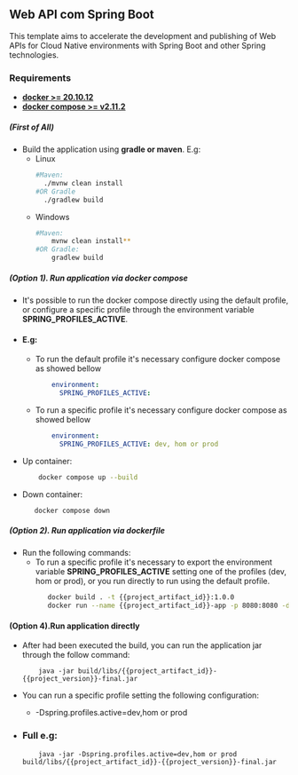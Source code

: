 
## Web API com Spring Boot

This template aims to accelerate the development and publishing of Web APIs for Cloud Native environments with Spring Boot and other Spring technologies.

### **Requirements**
- [**docker >= 20.10.12**](https://docs.docker.com/engine/install/)
- [**docker compose >= v2.11.2**](https://docs.docker.com/compose/install/)

#####  (First of All)
- Build the application using **gradle or maven**. E.g:
    - Linux
        ```bash
        #Maven:
          ./mvnw clean install
        #OR Gradle
          ./gradlew build
        ```
    - Windows
        ```bash
        #Maven: 
            mvnw clean install**
        #OR Gradle: 
            gradlew build
        ``` 

##### (Option 1). Run application via docker compose
-   It's possible to run the docker compose directly using the default profile, or configure a specific profile through the environment variable **SPRING_PROFILES_ACTIVE**.
- #### E.g:
    - To run the default profile it's necessary configure docker compose as showed bellow
        ```yaml
            environment:
              SPRING_PROFILES_ACTIVE:
        ```
    - To run a specific profile it's necessary configure docker compose as showed bellow
       ```yaml
           environment:
             SPRING_PROFILES_ACTIVE: dev, hom or prod
       ```
- Up container:
    ```bash
        docker compose up --build
    ``` 
- Down container:
    ```bash
       docker compose down
    ```

##### (Option 2). Run application via dockerfile
- Run the following commands:
    - To run a specific profile it's necessary to export the environment variable **SPRING_PROFILES_ACTIVE** setting one of the profiles (dev, hom or prod),
      or you run directly to run using the default profile.
         ```bash
            docker build . -t {{project_artifact_id}}:1.0.0
            docker run --name {{project_artifact_id}}-app -p 8080:8080 -d {{project_artifact_id}}:1.0.0
        ```


#### (Option 4).Run application directly
-  After had been executed the build, you can run the application jar through the follow command:
    ```
        java -jar build/libs/{{project_artifact_id}}-{{project_version}}-final.jar 
    ```
- You can run a specific profile setting the following configuration:
    - -Dspring.profiles.active=dev,hom or prod

- ### Full e.g:
    ```
        java -jar -Dspring.profiles.active=dev,hom or prod build/libs/{{project_artifact_id}}-{{project_version}}-final.jar 
    ```
